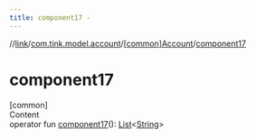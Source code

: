 ```yaml
---
title: component17 -
---
```

//[link](../../index.md)/[com.tink.model.account](../index.md)/[[common]Account](index.md)/[component17](component17.md)



# component17  
[common]  
Content  
operator fun [component17](component17.md)(): [List](https://kotlinlang.org/api/latest/jvm/stdlib/kotlin.collections/-list/index.html)<[String](https://kotlinlang.org/api/latest/jvm/stdlib/kotlin/-string/index.html)>  



